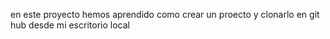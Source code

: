 en este proyecto hemos aprendido como crear un proecto y clonarlo en git hub desde mi escritorio local 
